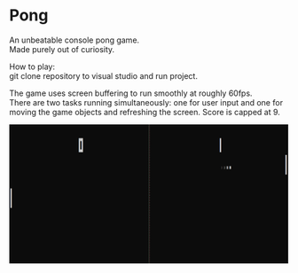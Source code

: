 # Pong
An unbeatable console pong game. <br/>
Made purely out of curiosity.

How to play: <br/>
git clone repository to visual studio and run project.

The game uses screen buffering to run smoothly at roughly 60fps. <br/> There are two tasks running simultaneously: one for user input and one for moving the game objects and refreshing the screen.
Score is capped at 9.


![alt text](https://github.com/JeremiasRy/Pong/blob/master/Pics/pongExample.png?raw=true)

